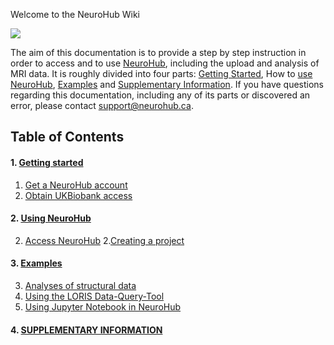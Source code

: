 Welcome to the NeuroHub Wiki

![](https://neurohub.ca/images/logo-neurohub.png)

The aim of this documentation is to provide a step by step instruction in order to access and to use [NeuroHub](https://neurohub.ca/), including the upload and analysis of MRI data. It is roughly divided into four parts: [Getting Started](https://github.com/neurohub/neurohub_documentation/wiki/1.Getting-started), How to [use NeuroHub](https://github.com/neurohub/neurohub_documentation/wiki/Access-NeuroHub), [Examples](https://github.com/neurohub/neurohub_documentation/wiki/Examples) and [Supplementary Information](https://github.com/neurohub/neurohub_documentation/wiki/Supplementary-Information). If you have questions regarding this documentation, including any of its parts or discovered an error, please contact support@neurohub.ca.


## Table of Contents
#### 1. [Getting started](https://github.com/neurohub/neurohub_documentation/wiki/1.Getting-started)
   1. [Get a NeuroHub account](https://github.com/neurohub/neurohub_documentation/wiki/Get-a-NeuroHub-account)
  1. [Obtain UKBiobank access](https://github.com/neurohub/neurohub_documentation/wiki/UKBiobank-Access-Request)

#### 2. [Using NeuroHub](https://github.com/neurohub/neurohub_documentation/wiki/Using-NeuroHub)
   2. [Access NeuroHub](https://github.com/neurohub/neurohub_documentation/wiki/Access-NeuroHub)
  2.[Creating a project](https://github.com/neurohub/neurohub_documentation/wiki/Creating-a-project)

#### 3. [Examples](https://github.com/neurohub/neurohub_documentation/wiki/Examples)
  3. [Analyses of structural data](https://github.com/neurohub/neurohub_documentation/wiki/Example-1-Analyses-of-structural-data)
  3. [Using the LORIS Data-Query-Tool](https://github.com/neurohub/neurohub_documentation/wiki/Using-the-LORIS-Data-Query-Tool-(DQT))
  3. [Using Jupyter Notebook in NeuroHub](https://github.com/neurohub/neurohub_documentation/wiki/Jupyter-Notebook)

#### 4. [SUPPLEMENTARY INFORMATION](https://github.com/neurohub/neurohub_documentation/wiki/Supplementary-Information)